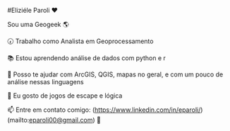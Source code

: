 #Eliziéle Paroli :hearts:

Sou uma Geogeek :earth_americas:

:clock730: Trabalho como Analista em Geoprocessamento

:books: Estou aprendendo análise de dados com python e r

💬 Posso te ajudar com ArcGIS, QGIS, mapas no geral, e com um pouco de análise nessas linguagens

🌱 Eu gosto de jogos de escape e lógica

📫 Entre em contato comigo: (https://www.linkedin.com/in/eparoli/) (mailto:eparoli00@gmail.com)
:rocket:


